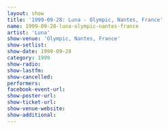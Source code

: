 ```yaml
---
layout: show
title: '1999-09-28: Luna - Olympic, Nantes, France'
name: 1999-09-28-luna-olympic-nantes-france
artist: 'Luna'
show-venue: 'Olympic, Nantes, France'
show-setlist: 
show-date: 1999-09-28
category: 1999
show-radio: 
show-lastfm: 
show-cancelled: 
performers: 
facebook-event-url: 
show-poster-url: 
show-ticket-url: 
show-venue-website: 
show-additional: 
---
```


